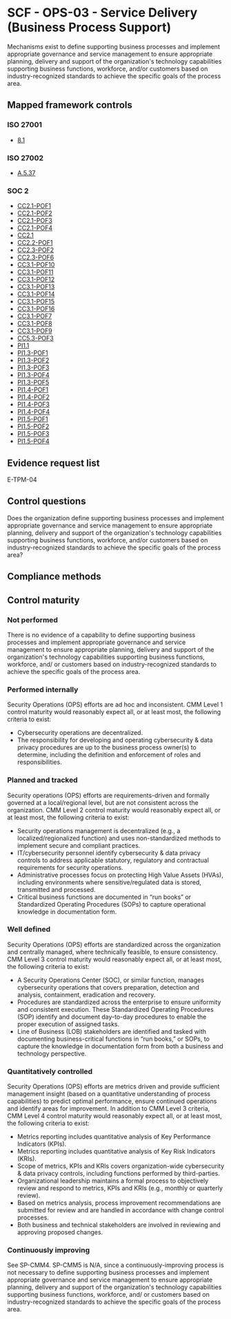 # SCF - OPS-03 - Service Delivery (Business Process Support)
Mechanisms exist to define supporting business processes and implement appropriate governance and service management to ensure appropriate planning, delivery and support of the organization's technology capabilities supporting business functions, workforce, and/or customers based on industry-recognized standards to achieve the specific goals of the process area.
## Mapped framework controls
### ISO 27001
- [8.1](../iso27001/8.md#81)

### ISO 27002
- [A.5.37](../iso27002/a-5.md#a537)

### SOC 2
- [CC2.1-POF1](../soc2/cc21-pof1.md)
- [CC2.1-POF2](../soc2/cc21-pof2.md)
- [CC2.1-POF3](../soc2/cc21-pof3.md)
- [CC2.1-POF4](../soc2/cc21-pof4.md)
- [CC2.1](../soc2/cc21.md)
- [CC2.2-POF1](../soc2/cc22-pof1.md)
- [CC2.3-POF2](../soc2/cc23-pof2.md)
- [CC2.3-POF6](../soc2/cc23-pof6.md)
- [CC3.1-POF10](../soc2/cc31-pof10.md)
- [CC3.1-POF11](../soc2/cc31-pof11.md)
- [CC3.1-POF12](../soc2/cc31-pof12.md)
- [CC3.1-POF13](../soc2/cc31-pof13.md)
- [CC3.1-POF14](../soc2/cc31-pof14.md)
- [CC3.1-POF15](../soc2/cc31-pof15.md)
- [CC3.1-POF16](../soc2/cc31-pof16.md)
- [CC3.1-POF7](../soc2/cc31-pof7.md)
- [CC3.1-POF8](../soc2/cc31-pof8.md)
- [CC3.1-POF9](../soc2/cc31-pof9.md)
- [CC5.3-POF3](../soc2/cc53-pof3.md)
- [PI1.1](../soc2/pi11.md)
- [PI1.3-POF1](../soc2/pi13-pof1.md)
- [PI1.3-POF2](../soc2/pi13-pof2.md)
- [PI1.3-POF3](../soc2/pi13-pof3.md)
- [PI1.3-POF4](../soc2/pi13-pof4.md)
- [PI1.3-POF5](../soc2/pi13-pof5.md)
- [PI1.4-POF1](../soc2/pi14-pof1.md)
- [PI1.4-POF2](../soc2/pi14-pof2.md)
- [PI1.4-POF3](../soc2/pi14-pof3.md)
- [PI1.4-POF4](../soc2/pi14-pof4.md)
- [PI1.5-POF1](../soc2/pi15-pof1.md)
- [PI1.5-POF2](../soc2/pi15-pof2.md)
- [PI1.5-POF3](../soc2/pi15-pof3.md)
- [PI1.5-POF4](../soc2/pi15-pof4.md)

## Evidence request list
E-TPM-04

## Control questions
Does the organization define supporting business processes and implement appropriate governance and service management to ensure appropriate planning, delivery and support of the organization's technology capabilities supporting business functions, workforce, and/or customers based on industry-recognized standards to achieve the specific goals of the process area?

## Compliance methods


## Control maturity
### Not performed
There is no evidence of a capability to define supporting business processes and implement appropriate governance and service management to ensure appropriate planning, delivery and support of the organization's technology capabilities supporting business functions, workforce, and/ or customers based on industry-recognized standards to achieve the specific goals of the process area.

### Performed internally
Security Operations (OPS) efforts are ad hoc and inconsistent. CMM Level 1 control maturity would reasonably expect all, or at least most, the following criteria to exist:
- Cybersecurity operations are decentralized.
- The responsibility for developing and operating cybersecurity & data privacy procedures are up to the business process owner(s) to determine, including the definition and enforcement of roles and responsibilities.

### Planned and tracked
Security operations (OPS) efforts are requirements-driven and formally governed at a local/regional level, but are not consistent across the organization. CMM Level 2 control maturity would reasonably expect all, or at least most, the following criteria to exist:
- Security operations management is decentralized (e.g., a localized/regionalized function) and uses non-standardized methods to implement secure and compliant practices.
- IT/cybersecurity personnel identify cybersecurity & data privacy controls to address applicable statutory, regulatory and contractual requirements for security operations.
- Administrative processes focus on protecting High Value Assets (HVAs), including environments where sensitive/regulated data is stored, transmitted and processed.
- Critical business functions are documented in “run books” or Standardized Operating Procedures (SOPs) to capture operational knowledge in documentation form.

### Well defined
Security Operations (OPS) efforts are standardized across the organization and centrally managed, where technically feasible, to ensure consistency. CMM Level 3 control maturity would reasonably expect all, or at least most, the following criteria to exist:
- A Security Operations Center (SOC), or similar function, manages cybersecurity operations that covers preparation, detection and analysis, containment, eradication and recovery.
- Procedures are standardized across the enterprise to ensure uniformity and consistent execution. These Standardized Operating Procedures (SOP) identify and document day-to-day procedures to enable the proper execution of assigned tasks.
- Line of Business (LOB) stakeholders are identified and tasked with documenting business-critical functions in “run books,” or SOPs, to capture the knowledge in documentation form from both a business and technology perspective.

### Quantitatively controlled
Security Operations (OPS) efforts are metrics driven and provide sufficient management insight (based on a quantitative understanding of process capabilities) to predict optimal performance, ensure continued operations and identify areas for improvement. In addition to CMM Level 3 criteria, CMM Level 4 control maturity would reasonably expect all, or at least most, the following criteria to exist:
- Metrics reporting includes quantitative analysis of Key Performance Indicators (KPIs).
- Metrics reporting includes quantitative analysis of Key Risk Indicators (KRIs).
- Scope of metrics, KPIs and KRIs covers organization-wide cybersecurity & data privacy controls, including functions performed by third-parties.
- Organizational leadership maintains a formal process to objectively review and respond to metrics, KPIs and KRIs (e.g., monthly or quarterly review).
- Based on metrics analysis, process improvement recommendations are submitted for review and are handled in accordance with change control processes.
- Both business and technical stakeholders are involved in reviewing and approving proposed changes.

### Continuously improving
See SP-CMM4. SP-CMM5 is N/A, since a continuously-improving process is not necessary to define supporting business processes and implement appropriate governance and service management to ensure appropriate planning, delivery and support of the organization's technology capabilities supporting business functions, workforce, and/ or customers based on industry-recognized standards to achieve the specific goals of the process area.
